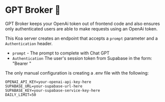 # GPT Broker 💼

GPT Broker keeps your OpenAi token out of frontend code and also ensures only authenticated users are able to make requests using an OpenAi token.

This Koa server creates an endpoint that accepts a `prompt` parameter and a `Authentication` header.
  - `prompt` - The prompt to complete with Chat GPT
  - `Authentication` The user's session token from Supabase in the form: "Bearer <session-token>"

The only manual configuration is creating a .env file with the following:
```
OPENAI_API_KEY=your-openai-api-key-here
SUPABASE_URL=your-supabase-url-here
SUPABASE_KEY=your-supabase-service-key-here
DAILY_LIMIT=50
```
